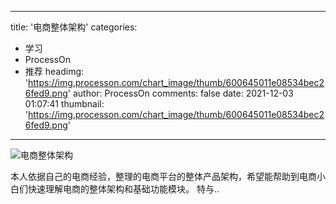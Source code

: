 
---
title: '电商整体架构'
categories: 
 - 学习
 - ProcessOn
 - 推荐
headimg: 'https://img.processon.com/chart_image/thumb/600645011e08534bec26fed9.png'
author: ProcessOn
comments: false
date: 2021-12-03 01:07:41
thumbnail: 'https://img.processon.com/chart_image/thumb/600645011e08534bec26fed9.png'
---

<div>   
<img class="thumb" alt="电商整体架构" src="https://img.processon.com/chart_image/thumb/600645011e08534bec26fed9.png" referrerpolicy="no-referrer">
<p>本人依据自己的电商经验，整理的电商平台的整体产品架构，希望能帮助到电商小白们快速理解电商的整体架构和基础功能模块。
特与..</p>  
</div>
            